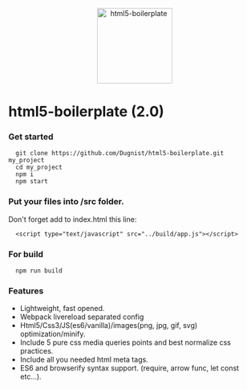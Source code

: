 <p align="center">
  <img width="150" src="http://css-live.ru/wp-content/uploads/2017/06/web1.png" alt="html5-boilerplate" />
</p>

# html5-boilerplate (2.0)

### Get started

```
  git clone https://github.com/Dugnist/html5-boilerplate.git my_project
  cd my_project
  npm i
  npm start
```

### Put your files into /src folder.

Don't forget add to index.html this line:
```
  <script type="text/javascript" src="../build/app.js"></script>
```

### For build

```
  npm run build
```

### Features

- Lightweight, fast opened.
- Webpack livereload separated config
- Html5/Css3/JS(es6/vanilla)/images(png, jpg, gif, svg) optimization/minify.
- Include 5 pure css media queries points and best normalize css practices.
- Include all you needed html meta tags.
- ES6 and browserify syntax support. (require, arrow func, let const etc...).
